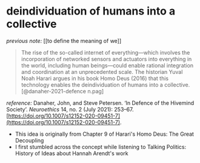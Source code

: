 # deindividuation of humans into a collective

_previous note:_ [[to define the meaning of we]]

> The rise of the so-called internet of everything—which involves the incorporation of networked sensors and actuators into everything in the world, including human beings—could enable rational integration and coordination at an unprecedented scale. The historian Yuval Noah Harari argues in his book Homo Deus (2016) that this technology enables the deindividuation of humans into a collective.[@danaher-2021-defence n.pag] 

_reference:_ Danaher, John, and Steve Petersen. ‘In Defence of the Hivemind Society’. _Neuroethics_ 14, no. 2 (July 2021): 253–67. [https://doi.org/10.1007/s12152-020-09451-7](https://doi.org/10.1007/s12152-020-09451-7).

- This idea is originally from Chapter 9 of Harari's Homo Deus: The Great Decoupling
- I first stumbled across the concept while listening to Talking Politics: History of Ideas about Hannah Arendt's work

